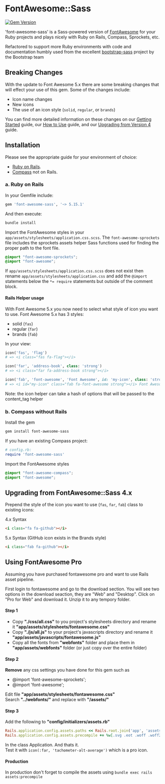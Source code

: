 # FontAwesome::Sass

[![Gem Version](https://badge.fury.io/rb/font-awesome-sass.svg)](https://badge.fury.io/rb/font-awesome-sass)

'font-awesome-sass' is a Sass-powered version of [FontAwesome](http://fortawesome.github.io/Font-Awesome/) for your Ruby projects and plays nicely with
 Ruby on Rails, Compass, Sprockets, etc.

 Refactored to support more Ruby environments with code and documentation humbly used from the excellent
 [bootstrap-sass](https://github.com/twbs/bootstrap-sass) project by the Bootstrap team

## Breaking Changes

With the update to Font Awesome 5.x there are some breaking changes that will effect your use of this gem. Some of the changes include:

  * Icon name changes
  * New icons
  * The use of an icon style (`solid`, `regular`, or `brands`)

You can find more detailed information on these changes on our [Getting Started](https://fontawesome.com/get-started/web-fonts-with-css) guide, our [How to Use](https://fontawesome.com/how-to-use/web-fonts-with-css) guide, and our [Upgrading from Version 4](https://fontawesome.com/how-to-use/upgrading-from-4) guide.

## Installation

Please see the appropriate guide for your environment of choice:

* [Ruby on Rails](#a-ruby-on-rails).
* [Compass](#b-compass-without-rails) not on Rails.

### a. Ruby on Rails

In your Gemfile include:

```ruby
gem 'font-awesome-sass', '~> 5.15.1'
```

And then execute:

```sh
bundle install
```

Import the FontAwesome styles in your `app/assets/stylesheets/application.css.scss`. The `font-awesome-sprockets` file
includes the sprockets assets helper Sass functions used for finding the proper path to the font file.

```scss
@import "font-awesome-sprockets";
@import "font-awesome";
```

If `app/assets/stylesheets/application.css.scss` does not exist then rename `app/assets/stylesheets/application.css` and add the `@import` statements below the `*= require` statements but outside of the comment block.

#### Rails Helper usage

With Font Awesome 5.x you now need to select what style of icon you want to use. Font Awesome 5.x has 3 styles:

  * solid (`fas`)
  * regular (`far`)
  * brands (`fab`)

In your view:

```ruby
icon('fas', 'flag')
# => <i class="fas fa-flag"></i>
```

```ruby
icon('far', 'address-book', class: 'strong')
# => <i class="far fa-address-book strong"></i>
```

```ruby
icon('fab', 'font-awesome', 'Font Awesome', id: 'my-icon', class: 'strong')
# => <i id="my-icon" class="fab fa-font-awesome strong"></i> Font Awesome
```

Note: the icon helper can take a hash of options that will be passed to the content_tag helper

### b. Compass without Rails

Install the gem

```sh
gem install font-awesome-sass
```

If you have an existing Compass project:

```ruby
# config.rb:
require 'font-awesome-sass'
```

Import the FontAwesome styles

```scss
@import "font-awesome-compass";
@import "font-awesome";
```

## Upgrading from FontAwesome::Sass 4.x

Prepend the style of the icon you want to use (`fas`, `far`, `fab`) class to existing icons:

4.x Syntax

```html
<i class="fa fa-github"></i>
```

5.x Syntax (GitHub icon exists in the Brands style)

```html
<i class="fab fa-github"></i>
```


## Using FontAwesome Pro

Assuming you have purchased fontawesome pro and want to use Rails asset pipeline.

First login to fontawesome and go to the download section. You will see two options in the download seaction, they are "Web" and "Desktop". Click on "Pro for Web" and download it. Unzip it to any tempory folder. 

#### Step 1

* Copy **"./css/all.css"** to you project's stylesheets directory and rename it **"app/assets/stylesheets/fontawesome.css"**
* Copy **"./js/all.js"** to your project's javascripts directory and rename it **"app/assets/javascripts/fontawesome.js"**
* Copy all the fonts from **"webfonts"** folder and place them in **"app/assets/webfonts"** folder (or just copy over the entire folder)

#### Step 2

**Remove** any css settings you have done for this gem such as
* @import 'font-awesome-sprockets';
* @import 'font-awesome';

Edit file **"app/assets/stylesheets/fontawesome.css"**  
Search **"../webfonts/"** and replace with **"/assets/"**

#### Step 3

Add the following to **"config/initializers/assets.rb"**
```ruby
Rails.application.config.assets.paths << Rails.root.join('app', 'assets', 'webfonts')
Rails.application.config.assets.precompile += %w[.svg .eot .woff .woff2 .ttf]
```
In the class Application. And thats it.  
Test it with `icon(:far, 'tachometer-alt-average')` which is a pro icon.

#### Production

In production don't forget to compile the assets using
`bundle exec rails assets:precompile`
